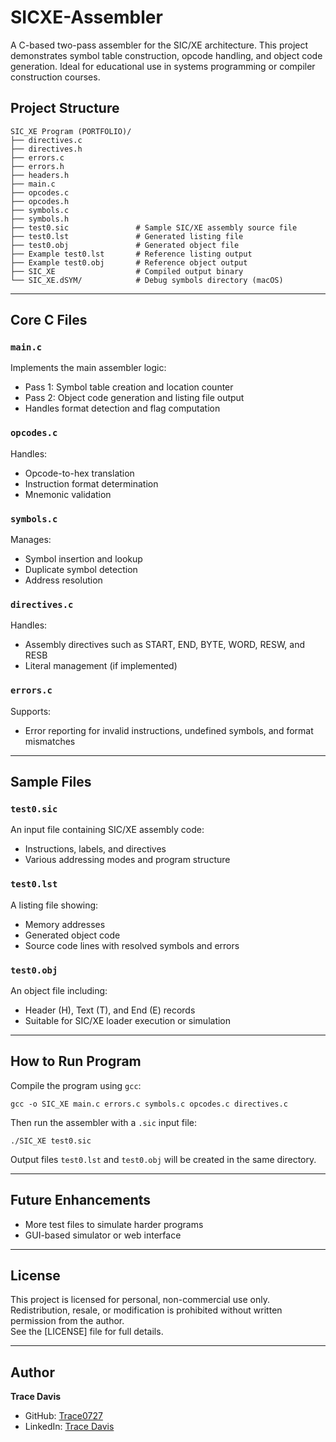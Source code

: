 # SICXE-Assembler

A C-based two-pass assembler for the SIC/XE architecture. This project demonstrates symbol table construction, opcode handling, and object code generation. Ideal for educational use in systems programming or compiler construction courses.



## Project Structure

```
SIC_XE Program (PORTFOLIO)/
├── directives.c
├── directives.h
├── errors.c
├── errors.h
├── headers.h
├── main.c
├── opcodes.c
├── opcodes.h
├── symbols.c
├── symbols.h
├── test0.sic               # Sample SIC/XE assembly source file
├── test0.lst               # Generated listing file
├── test0.obj               # Generated object file
├── Example test0.lst       # Reference listing output
├── Example test0.obj       # Reference object output
├── SIC_XE                  # Compiled output binary
└── SIC_XE.dSYM/            # Debug symbols directory (macOS)
```

---

## Core C Files

### `main.c`
Implements the main assembler logic:
- Pass 1: Symbol table creation and location counter
- Pass 2: Object code generation and listing file output
- Handles format detection and flag computation

### `opcodes.c`
Handles:
- Opcode-to-hex translation
- Instruction format determination
- Mnemonic validation

### `symbols.c`
Manages:
- Symbol insertion and lookup
- Duplicate symbol detection
- Address resolution

### `directives.c`
Handles:
- Assembly directives such as START, END, BYTE, WORD, RESW, and RESB
- Literal management (if implemented)

### `errors.c`
Supports:
- Error reporting for invalid instructions, undefined symbols, and format mismatches

---

## Sample Files

### `test0.sic`
An input file containing SIC/XE assembly code:
- Instructions, labels, and directives
- Various addressing modes and program structure

### `test0.lst`
A listing file showing:
- Memory addresses
- Generated object code
- Source code lines with resolved symbols and errors

### `test0.obj`
An object file including:
- Header (H), Text (T), and End (E) records
- Suitable for SIC/XE loader execution or simulation

---

## How to Run Program

Compile the program using `gcc`:

    gcc -o SIC_XE main.c errors.c symbols.c opcodes.c directives.c

Then run the assembler with a `.sic` input file:

    ./SIC_XE test0.sic

Output files `test0.lst` and `test0.obj` will be created in the same directory.

---

## Future Enhancements
- More test files to simulate harder programs
- GUI-based simulator or web interface

---

## License
This project is licensed for personal, non-commercial use only. Redistribution, resale, or modification is prohibited without written permission from the author.  
See the [LICENSE] file for full details.

---

## Author  
**Trace Davis**  
- GitHub: [Trace0727](https://github.com/Trace0727)  
- LinkedIn: [Trace Davis](https://www.linkedin.com/in/trace-d-926380138/)
